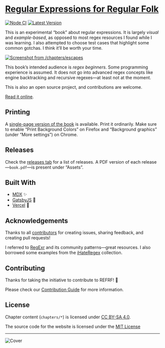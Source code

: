 # [Regular Expressions for Regular Folk](https://refrf.shreyasminocha.me)

[![Node CI](https://github.com/shreyasminocha/regex-for-regular-folk/workflows/Node%20CI/badge.svg)](https://github.com/shreyasminocha/regex-for-regular-folk/actions)
[![Latest Version](https://img.shields.io/github/v/release/shreyasminocha/regex-for-regular-folk)](https://github.com/shreyasminocha/regex-for-regular-folk/releases/latest)

This is an experimental “book” about regular expressions. It is largely _visual_ and _example-based_, as opposed to most regex resources I found while I was learning. I also attempted to choose test cases that highlight some common gotchas. I think it’ll be worth your time.

[![Screenshot from /chapters/escapes](https://raw.githubusercontent.com/shreyasminocha/regex-for-regular-folk/master/static/images/screenshot.jpg)](https://refrf.shreyasminocha.me)

This book’s intended audience is _regex beginners_. Some programming experience is assumed. It does not go into advanced regex concepts like engine backtracking and recursive regexes—at least not at the moment.

This is also an open source project, and contributions are welcome.

[Read it online](https://refrf.shreyasminocha.me).

## Printing

A [single-page version of the book](https://refrf.shreyasminocha.me/book) is available. Print it ordinarily. Make sure to enable “Print Background Colors” on Firefox and “Background graphics” (under “More settings”) on Chrome.

## Releases

Check the [releases tab](https://github.com/shreyasminocha/regex-for-regular-folk/releases) for a list of releases. A PDF version of each release—`book.pdf`—is present under “Assets”.

## Built With

-   [MDX](https://mdxjs.com) ✨
-   [GatsbyJS](https://gatsbyjs.org) 🎩
-   [Vercel](https://vercel.com) 🚀

## Acknowledgements

Thanks to all [contributors](https://github.com/shreyasminocha/regex-for-regular-folk/graphs/contributors) for creating issues, sharing feedback, and creating pull requests!

I referred to [RegExr](https://regexr.com) and its community patterns—great resources. I also borrowed some examples from the [iHateRegex](https://ihateregex.io) collection.

## Contributing

Thanks for taking the initiative to contribute to REFRF! 🎉

Please check our [Contribution Guide](contribution.md) for more information.

## License

Chapter content (`chapters/*`) is licensed under [CC BY-SA 4.0](https://creativecommons.org/licenses/by-sa/4.0).

The source code for the website is licensed under the [MIT License](https://shreyas.mit-license.org/2019)

---

![Cover](https://raw.githubusercontent.com/shreyasminocha/regex-for-regular-folk/master/static/images/cover/cover.svg)
